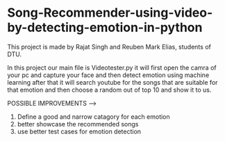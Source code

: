 # Song-Recommender-using-video-by-detecting-emotion-in-python
This project is made by Rajat Singh and Reuben Mark Elias, students of DTU.

In this project our main file is Videotester.py it will first open the camra of your pc and capture your face and then detect emotion using machine learning after that it will search youtube for the songs that are suitable for that emotion and then choose a random out of top 10 and show it to us.

POSSIBLE IMPROVEMENTS -->

1) Define a good and narrow catagory for each emotion
2) better showcase the recommended songs
3) use better test cases for emotion detection
